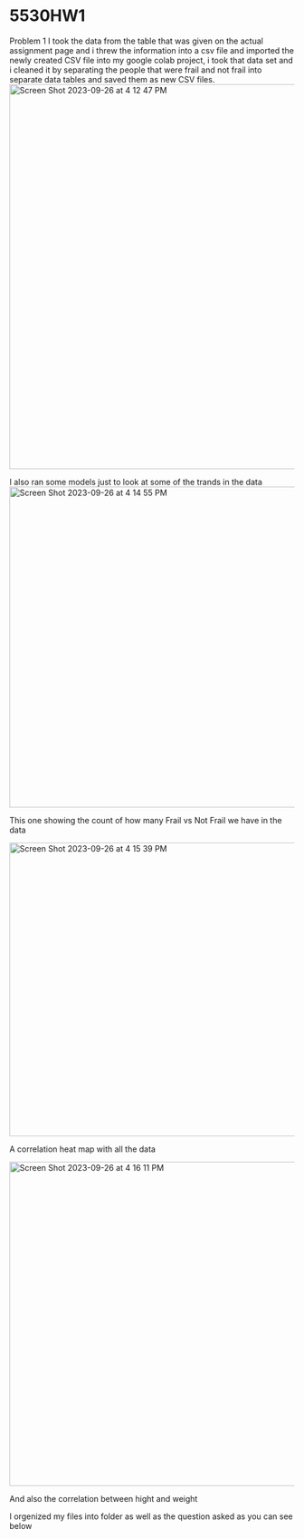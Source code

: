 # 5530HW1

Problem 1
I took the data from the table that was given on the actual assignment page and i threw the information into a csv file and imported the newly created CSV file into my google colab project, i took that data set and i cleaned it by separating the people that were frail and not frail into separate data tables and saved them as new CSV files.
<img width="679" alt="Screen Shot 2023-09-26 at 4 12 47 PM" src="https://github.com/SemirHot/5530HW1/assets/70181745/0857b901-ec4d-46ad-808d-6d0fcaf8129c">

I also ran some models just to look at some of the trands in the data
<img width="566" alt="Screen Shot 2023-09-26 at 4 14 55 PM" src="https://github.com/SemirHot/5530HW1/assets/70181745/18739fbe-414e-42d7-abbc-39ef64da9036">

This one showing the count of how many Frail vs Not Frail we have in the data 


<img width="518" alt="Screen Shot 2023-09-26 at 4 15 39 PM" src="https://github.com/SemirHot/5530HW1/assets/70181745/20ebcdbe-1b19-447f-b082-4fb760215bbc">

A correlation heat map with all the data 

<img width="572" alt="Screen Shot 2023-09-26 at 4 16 11 PM" src="https://github.com/SemirHot/5530HW1/assets/70181745/c1ed0a68-ad9d-4f62-b191-8e258bfb4a5d">

And also the correlation between hight and weight

I orgenized my files into folder as well as the question asked as you can see below
